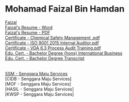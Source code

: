 # Mohamad Faizal Bin Hamdan

[Faizal](https://user-images.githubusercontent.com/53597565/97986061-1971ce00-1e14-11eb-8c7a-3ffa3b467cc4.jpeg)
<br />[Faizal's Resume - Word](https://github.com/payjalje/resume/files/5481207/Faizal.s.Resume.docx)
<br />[Faizal's Resume - PDF](https://github.com/payjalje/resume/files/5531655/Faizal.s.Resume.pdf)
<br />[Certificate - Chemical Safety Management .pdf](https://github.com/payjalje/resume/files/5480916/Certificate.-.Chemical.Safety.Management.pdf)
<br />[Certificate - ISO 9001 2015 Internal Auditor.pdf](https://github.com/payjalje/resume/files/5480917/Certificate.-.ISO.9001.2015.Internal.Auditor.pdf)
<br />[Certificate - VDA 6.3 Process Audit Training.pdf](https://github.com/payjalje/resume/files/5480919/Certificate.-.VDA.6.3.Process.Audit.Training.pdf)
<br />[Edu. Cert. - Bachelor Degree (hons) International Business](https://github.com/payjalje/resume/files/5480920/EDU.CERT.-.DEGREE.BBA.pdf)
<br />[Edu. Cert. - Bachelor Degree Transcript](https://github.com/payjalje/resume/files/5480921/EDU.CERT.-.DEGREE.TRANSCRIPT.BBA.pdf)
<br />
<br />
<br />[SSM - Senggara Maju Services](https://github.com/payjalje/resume/files/5531661/CERT_INFOSA0554645.pdf)
<br />[CIDB - Senggara Maju Services]
<br />[MOF - Senggara Maju Services]
<br />[HASIL - Senggara Maju Services]
<br />[KWSP - Senggara Maju Services]
